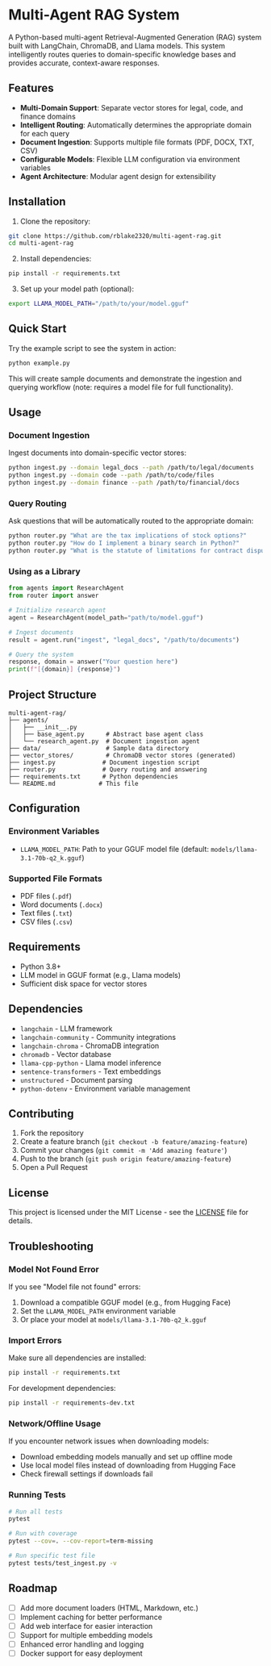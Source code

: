 # Multi-Agent RAG System

A Python-based multi-agent Retrieval-Augmented Generation (RAG) system built with LangChain, ChromaDB, and Llama models. This system intelligently routes queries to domain-specific knowledge bases and provides accurate, context-aware responses.

## Features

- **Multi-Domain Support**: Separate vector stores for legal, code, and finance domains
- **Intelligent Routing**: Automatically determines the appropriate domain for each query
- **Document Ingestion**: Supports multiple file formats (PDF, DOCX, TXT, CSV)
- **Configurable Models**: Flexible LLM configuration via environment variables
- **Agent Architecture**: Modular agent design for extensibility

## Installation

1. Clone the repository:
```bash
git clone https://github.com/rblake2320/multi-agent-rag.git
cd multi-agent-rag
```

2. Install dependencies:
```bash
pip install -r requirements.txt
```

3. Set up your model path (optional):
```bash
export LLAMA_MODEL_PATH="/path/to/your/model.gguf"
```

## Quick Start

Try the example script to see the system in action:

```bash
python example.py
```

This will create sample documents and demonstrate the ingestion and querying workflow (note: requires a model file for full functionality).

## Usage

### Document Ingestion

Ingest documents into domain-specific vector stores:

```bash
python ingest.py --domain legal_docs --path /path/to/legal/documents
python ingest.py --domain code --path /path/to/code/files
python ingest.py --domain finance --path /path/to/financial/docs
```

### Query Routing

Ask questions that will be automatically routed to the appropriate domain:

```bash
python router.py "What are the tax implications of stock options?"
python router.py "How do I implement a binary search in Python?"
python router.py "What is the statute of limitations for contract disputes?"
```

### Using as a Library

```python
from agents import ResearchAgent
from router import answer

# Initialize research agent
agent = ResearchAgent(model_path="path/to/model.gguf")

# Ingest documents
result = agent.run("ingest", "legal_docs", "/path/to/documents")

# Query the system
response, domain = answer("Your question here")
print(f"[{domain}] {response}")
```

## Project Structure

```
multi-agent-rag/
├── agents/
│   ├── __init__.py
│   ├── base_agent.py      # Abstract base agent class
│   └── research_agent.py  # Document ingestion agent
├── data/                  # Sample data directory
├── vector_stores/         # ChromaDB vector stores (generated)
├── ingest.py             # Document ingestion script
├── router.py             # Query routing and answering
├── requirements.txt      # Python dependencies
└── README.md            # This file
```

## Configuration

### Environment Variables

- `LLAMA_MODEL_PATH`: Path to your GGUF model file (default: `models/llama-3.1-70b-q2_k.gguf`)

### Supported File Formats

- PDF files (`.pdf`)
- Word documents (`.docx`)
- Text files (`.txt`)
- CSV files (`.csv`)

## Requirements

- Python 3.8+
- LLM model in GGUF format (e.g., Llama models)
- Sufficient disk space for vector stores

## Dependencies

- `langchain` - LLM framework
- `langchain-community` - Community integrations
- `langchain-chroma` - ChromaDB integration
- `chromadb` - Vector database
- `llama-cpp-python` - Llama model inference
- `sentence-transformers` - Text embeddings
- `unstructured` - Document parsing
- `python-dotenv` - Environment variable management

## Contributing

1. Fork the repository
2. Create a feature branch (`git checkout -b feature/amazing-feature`)
3. Commit your changes (`git commit -m 'Add amazing feature'`)
4. Push to the branch (`git push origin feature/amazing-feature`)
5. Open a Pull Request

## License

This project is licensed under the MIT License - see the [LICENSE](LICENSE) file for details.

## Troubleshooting

### Model Not Found Error

If you see "Model file not found" errors:

1. Download a compatible GGUF model (e.g., from Hugging Face)
2. Set the `LLAMA_MODEL_PATH` environment variable
3. Or place your model at `models/llama-3.1-70b-q2_k.gguf`

### Import Errors

Make sure all dependencies are installed:
```bash
pip install -r requirements.txt
```

For development dependencies:
```bash
pip install -r requirements-dev.txt
```

### Network/Offline Usage

If you encounter network issues when downloading models:
- Download embedding models manually and set up offline mode
- Use local model files instead of downloading from Hugging Face
- Check firewall settings if downloads fail

### Running Tests

```bash
# Run all tests
pytest

# Run with coverage
pytest --cov=. --cov-report=term-missing

# Run specific test file
pytest tests/test_ingest.py -v
```

## Roadmap

- [ ] Add more document loaders (HTML, Markdown, etc.)
- [ ] Implement caching for better performance
- [ ] Add web interface for easier interaction
- [ ] Support for multiple embedding models
- [ ] Enhanced error handling and logging
- [ ] Docker support for easy deployment